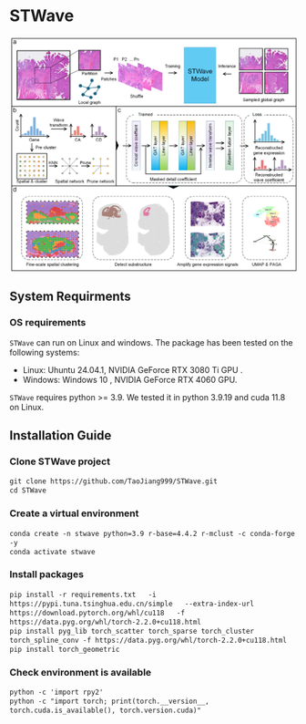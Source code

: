 # STWave

![](./overview.png)

## System Requirments

### OS requirements

```STWave``` can run on Linux and windows. The package has been tested on the following systems:

- Linux: Uhuntu 24.04.1, NVIDIA GeForce RTX 3080 Ti GPU .
- Windows: Windows 10 ,  NVIDIA GeForce RTX 4060 GPU.

```STWave``` requires python >= 3.9. We tested it in python 3.9.19 and cuda 11.8 on Linux.

## Installation Guide

### Clone STWave project

```shell
git clone https://github.com/TaoJiang999/STWave.git
cd STWave
```

### Create a virtual environment

```shell
conda create -n stwave python=3.9 r-base=4.4.2 r-mclust -c conda-forge -y
conda activate stwave
```

### Install packages

```shell
pip install -r requirements.txt   -i https://pypi.tuna.tsinghua.edu.cn/simple   --extra-index-url https://download.pytorch.org/whl/cu118   -f https://data.pyg.org/whl/torch-2.2.0+cu118.html
pip install pyg_lib torch_scatter torch_sparse torch_cluster torch_spline_conv -f https://data.pyg.org/whl/torch-2.2.0+cu118.html
pip install torch_geometric
```

### Check environment is available

```shell
python -c 'import rpy2'
python -c "import torch; print(torch.__version__, torch.cuda.is_available(), torch.version.cuda)"
```
